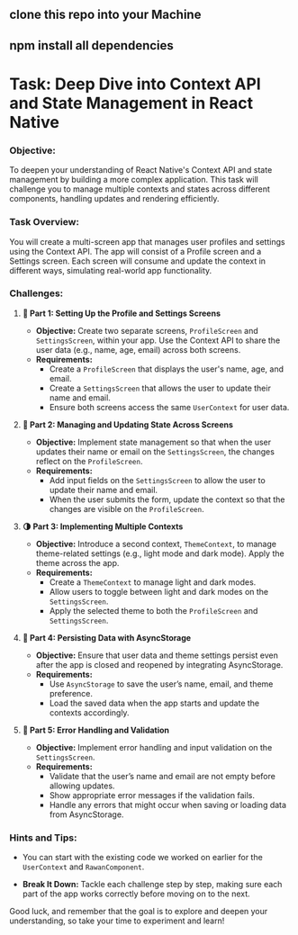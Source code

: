 ## clone this repo into your Machine
## npm install all dependencies


# Task: Deep Dive into Context API and State Management in React Native

### Objective:
To deepen your understanding of React Native's Context API and state management by building a more complex application. This task will challenge you to manage multiple contexts and states across different components, handling updates and rendering efficiently.

### Task Overview:
You will create a multi-screen app that manages user profiles and settings using the Context API. The app will consist of a Profile screen and a Settings screen. Each screen will consume and update the context in different ways, simulating real-world app functionality.

### Challenges:

1. **📱 Part 1: Setting Up the Profile and Settings Screens**
   - **Objective:** Create two separate screens, `ProfileScreen` and `SettingsScreen`, within your app. Use the Context API to share the user data (e.g., name, age, email) across both screens.
   - **Requirements:**
     - Create a `ProfileScreen` that displays the user's name, age, and email.
     - Create a `SettingsScreen` that allows the user to update their name and email.
     - Ensure both screens access the same `UserContext` for user data.

2. **🔄 Part 2: Managing and Updating State Across Screens**
   - **Objective:** Implement state management so that when the user updates their name or email on the `SettingsScreen`, the changes reflect on the `ProfileScreen`.
   - **Requirements:**
     - Add input fields on the `SettingsScreen` to allow the user to update their name and email.
     - When the user submits the form, update the context so that the changes are visible on the `ProfileScreen`.

3. **🌗 Part 3: Implementing Multiple Contexts**
   - **Objective:** Introduce a second context, `ThemeContext`, to manage theme-related settings (e.g., light mode and dark mode). Apply the theme across the app.
   - **Requirements:**
     - Create a `ThemeContext` to manage light and dark modes.
     - Allow users to toggle between light and dark modes on the `SettingsScreen`.
     - Apply the selected theme to both the `ProfileScreen` and `SettingsScreen`.

4. **💾 Part 4: Persisting Data with AsyncStorage**
   - **Objective:** Ensure that user data and theme settings persist even after the app is closed and reopened by integrating AsyncStorage.
   - **Requirements:**
     - Use `AsyncStorage` to save the user’s name, email, and theme preference.
     - Load the saved data when the app starts and update the contexts accordingly.

5. **🚨 Part 5: Error Handling and Validation**
   - **Objective:** Implement error handling and input validation on the `SettingsScreen`.
   - **Requirements:**
     - Validate that the user’s name and email are not empty before allowing updates.
     - Show appropriate error messages if the validation fails.
     - Handle any errors that might occur when saving or loading data from AsyncStorage.

### Hints and Tips:
- You can start with the existing code we worked on earlier for the `UserContext` and `RawanComponent`.

- **Break It Down:** Tackle each challenge step by step, making sure each part of the app works correctly before moving on to the next.

Good luck, and remember that the goal is to explore and deepen your understanding, so take your time to experiment and learn!